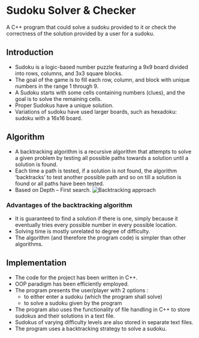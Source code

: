 # Sudoku Solver & Checker
A C++ program that could solve a sudoku provided to it or check the correctness of the solution provided by a user for a sudoku.

## Introduction
* Sudoku is a logic-based number puzzle featuring a 9x9 board divided into rows, columns, and 3x3 square blocks. 
* The goal of the game is to fill each row, column, and block with unique numbers in the range 1 through 9. 
* A Sudoku starts with some cells containing numbers (clues), and the goal is to solve the remaining cells.
* Proper Sudokus have a unique solution.
* Variations of sudoku have used larger boards, such as hexadoku: sudoku with a 16x16 board.

## Algorithm
* A backtracking algorithm is a recursive algorithm that attempts to solve a given problem by testing all possible paths towards a solution until a solution is found. 
* Each time a path is tested, if a solution is not found, the algorithm ‘backtracks’ to test another possible path and so on till a solution is found or all paths have been tested.
* Based on Depth – First search.
![Backtracking approach](https://en.wikipedia.org/wiki/File:Sudoku_solved_by_bactracking.gif)

### Advantages of the backtracking algorithm
* It is guaranteed to find a solution if there is one, simply because it eventually tries every possible number in every possible location. 
* Solving time is mostly unrelated to degree of difficulty.
* The algorithm (and therefore the program code) is simpler than other algorithms. 

## Implementation
* The code for the project has been written in C++.
* OOP paradigm has been efficiently employed. 
* The program presents the user/player with 2 options : 
    * to either enter a sudoku (which the program shall solve)
    * to solve a sudoku given by the program
* The program also uses the functionality of file handling in C++ to store sudokus and their solutions in a text file.
* Sudokus of varying difficulty levels are also stored in separate text files.
* The program uses a backtracking strategy to solve a sudoku.
